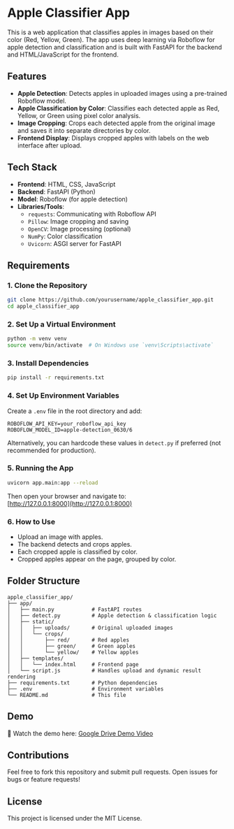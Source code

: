 # Apple Classifier App

This is a web application that classifies apples in images based on their color (Red, Yellow, Green). The app uses deep learning via Roboflow for apple detection and classification and is built with FastAPI for the backend and HTML/JavaScript for the frontend.

## Features
- **Apple Detection**: Detects apples in uploaded images using a pre-trained Roboflow model.
- **Apple Classification by Color**: Classifies each detected apple as Red, Yellow, or Green using pixel color analysis.
- **Image Cropping**: Crops each detected apple from the original image and saves it into separate directories by color.
- **Frontend Display**: Displays cropped apples with labels on the web interface after upload.

## Tech Stack
- **Frontend**: HTML, CSS, JavaScript
- **Backend**: FastAPI (Python)
- **Model**: Roboflow (for apple detection)
- **Libraries/Tools**:
  - `requests`: Communicating with Roboflow API
  - `Pillow`: Image cropping and saving
  - `OpenCV`: Image processing (optional)
  - `NumPy`: Color classification
  - `Uvicorn`: ASGI server for FastAPI

## Requirements

### 1. Clone the Repository
```bash
git clone https://github.com/yourusername/apple_classifier_app.git
cd apple_classifier_app
```

### 2. Set Up a Virtual Environment
```bash
python -m venv venv
source venv/bin/activate  # On Windows use `venv\Scripts\activate`
```

### 3. Install Dependencies
```bash
pip install -r requirements.txt
```

### 4. Set Up Environment Variables
Create a `.env` file in the root directory and add:

```
ROBOFLOW_API_KEY=your_roboflow_api_key
ROBOFLOW_MODEL_ID=apple-detection_0630/6
```

Alternatively, you can hardcode these values in `detect.py` if preferred (not recommended for production).

### 5. Running the App
```bash
uvicorn app.main:app --reload
```

Then open your browser and navigate to:  
[http://127.0.0.1:8000](http://127.0.0.1:8000)

### 6. How to Use
- Upload an image with apples.
- The backend detects and crops apples.
- Each cropped apple is classified by color.
- Cropped apples appear on the page, grouped by color.

## Folder Structure

```
apple_classifier_app/
├── app/
│   ├── main.py            # FastAPI routes
│   ├── detect.py          # Apple detection & classification logic
│   ├── static/
│   │   ├── uploads/       # Original uploaded images
│   │   └── crops/
│   │       ├── red/       # Red apples
│   │       ├── green/     # Green apples
│   │       └── yellow/    # Yellow apples
│   ├── templates/
│   │   └── index.html     # Frontend page
│   └── script.js          # Handles upload and dynamic result rendering
├── requirements.txt       # Python dependencies
├── .env                   # Environment variables
└── README.md              # This file
```

## Demo

🎥 Watch the demo here: [Google Drive Demo Video](https://drive.google.com/file/d/19Pf7F6G4g97N-JogDjM3bl2x2ID2eyYf/view?usp=sharing)

## Contributions

Feel free to fork this repository and submit pull requests. Open issues for bugs or feature requests!

## License

This project is licensed under the MIT License.
